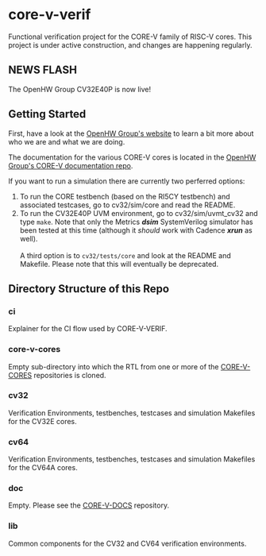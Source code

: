 # core-v-verif
Functional verification project for the CORE-V family of RISC-V cores. This project is under active construction, and changes are happening regularly.

## NEWS FLASH
The OpenHW Group CV32E40P is now live!

## Getting Started
First, have a look at the [OpenHW Group's website](https://www.openhwgroup.org) to learn a bit more about who we are and what we are doing.

The documentation for the various CORE-V cores is located in the [OpenHW Group's CORE-V documentation repo](https://github.com/openhwgroup/core-v-docs).

If you want to run a simulation there are currently two perferred options:
1. To run the CORE testbench (based on the RI5CY testbench) and associated testcases, go to cv32/sim/core and read the README.
2. To run the CV32E40P UVM environment, go to cv32/sim/uvmt_cv32 and type `make`.  Note that only the Metrics **_dsim_** SystemVerilog simulator has been tested at this time (although it _should_ work with Cadence **_xrun_** as well).
<br><br>A third option is to `cv32/tests/core` and look at the README and Makefile.  Please note that this will eventually be deprecated.

## Directory Structure of this Repo
### ci
Explainer for the CI flow used by CORE-V-VERIF.

### core-v-cores
Empty sub-directory into which the RTL from one or more of the [CORE-V-CORES](https://github.com/openhwgroup/core-v-cores) repositories is cloned.

### cv32
Verification Environments, testbenches, testcases and simulation Makefiles for the CV32E cores.

### cv64
Verification Environments, testbenches, testcases and simulation Makefiles for the CV64A cores.

### doc
Empty.  Please see the [CORE-V-DOCS](https://github.com/openhwgroup/core-v-docs) repository.

### lib
Common components for the CV32 and CV64 verification environments.
